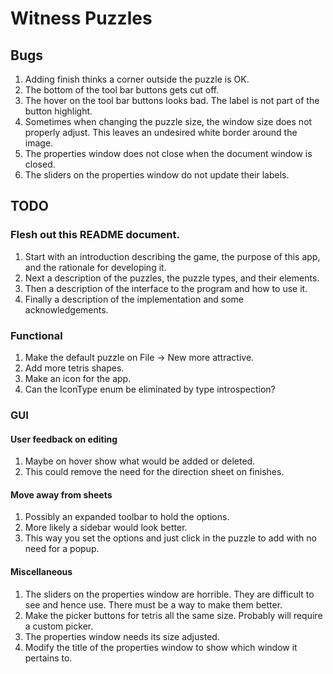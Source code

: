 # Witness Puzzles

## Bugs

1. Adding finish thinks a corner outside the puzzle is OK.
1. The bottom of the tool bar buttons gets cut off.
1. The hover on the tool bar buttons looks bad. The label is not part of the button highlight.
1. Sometimes when changing the puzzle size, the window size does not properly adjust. This leaves an undesired white border around the image.
1. The properties window does not close when the document window is closed.
1. The sliders on the properties window do not update their labels.

## TODO

### Flesh out this README document.

1. Start with an introduction describing the game, the purpose of this app, and the rationale for developing it.
1. Next a description of the puzzles, the puzzle types, and their elements.
1. Then a description of the interface to the program and how to use it.
1. Finally a description of the implementation and some acknowledgements.

### Functional

1. Make the default puzzle on File -> New more attractive.
1. Add more tetris shapes.
1. Make an icon for the app.
1. Can the IconType enum be eliminated by type introspection?

### GUI

#### User feedback on editing

1. Maybe on hover show what would be added or deleted.
1. This could remove the need for the direction sheet on finishes.

#### Move away from sheets

1. Possibly an expanded toolbar to hold the options.
1. More likely a sidebar would look better.
1. This way you set the options and just click in the puzzle to add with no need for a popup.

#### Miscellaneous

1. The sliders on the properties window are horrible.  They are difficult to see and hence use.  There must be a way to make them better.
1. Make the picker buttons for tetris all the same size. Probably will require a custom picker.
1. The properties window needs its size adjusted.
1. Modify the title of the properties window to show which window it pertains to.
